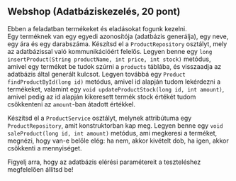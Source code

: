 ## Webshop (Adatbáziskezelés, 20 pont)

Ebben a feladatban termékeket és eladásokat fogunk kezelni.<br>
Egy terméknek van egy egyedi azonosítója (adatbázis generálja), egy neve, egy ára és egy darabszáma. Készítsd el a `ProductRepository`
osztályt, mely az adatbázissal való kommunikációért felelős. Legyen benne egy  `long insertProduct(String productName, int price, int stock)`
metódus, amivel egy terméket be tudok szúrni a `products` táblába, és visszaadja az adatbázis által generált kulcsot. Legyen továbbá egy ` Product findProductById(long id) ` metódus,
amivel id alapján tudom lekérdezni a termékeket, valamint egy `void updateProductStock(long id, int amount)`, amivel pedig az id alapján kikeresett termék stock értékét tudom csökkenteni az `amount`-ban átadott értékkel.<br>
 
Készítsd el a `ProductService` osztályt, melynek attribútuma egy `ProductRepository`, amit konstruktorban kap meg.
Legyen benne egy `void saleProduct(long id, int amount)` metódus, ami megkeresi a terméket, megnézi, hogy van-e belőle elég: 
ha nem, akkor kivételt dob, ha igen, akkor csökkenti a mennyiséget. 

Figyelj arra, hogy az adatbázis elérési paramétereit a teszteléshez megfelelően állítsd be!
